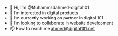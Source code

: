 - 👋 Hi, I’m @Muhammadahmed-digital101
- 👀 I’m interested in digital products
- 🌱 I’m currently working as partner in digital 101
- 💞️ I’m looking to collaborate in website development 
- 📫 How to reach me ahmed@digital101.net

<!---
Muhammadahmed-digital101/Muhammadahmed-digital101 is a ✨ special ✨ repository because its `README.md` (this file) appears on your GitHub profile.
You can click the Preview link to take a look at your changes.
--->
